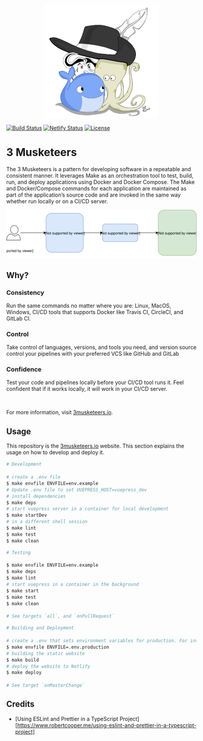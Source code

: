 <p align="center"><img src="docs/.vuepress/public/img/hero.jpg" width="300"></p>

[![Build Status][linkTravisCIProjectBadge]][linkTravisCIProject]
[![Netlify Status][linkNetlifyProjectBadge]][linkNetlifyProject]
[![License](https://img.shields.io/dub/l/vibe-d.svg)][linkLicense]

# 3 Musketeers

The 3 Musketeers is a pattern for developing software in a repeatable and consistent manner. It leverages Make as an orchestration tool to test, build, run, and deploy applications using Docker and Docker Compose. The Make and Docker/Compose commands for each application are maintained as part of the application’s source code and are invoked in the same way whether run locally or on a CI/CD server.

![pattern-overview][linkPatternOverview]

## Why?

### Consistency

Run the same commands no matter where you are: Linux, MacOS, Windows, CI/CD tools that supports Docker like Travis CI, CircleCI, and GitLab CI.

### Control

Take control of languages, versions, and tools you need, and version source control your pipelines with your preferred VCS like GitHub and GitLab

### Confidence

Test your code and pipelines locally before your CI/CD tool runs it. Feel confident that if it works locally, it will work in your CI/CD server.

<br>

For more information, visit [3musketeers.io][link3Musketeers].

## Usage

This repository is the [3musketeers.io][link3Musketeers] website. This section explains the usage on how to develop and deploy it.

```bash
# Development

# create a .env file
$ make envfile ENVFILE=env.example
# Update .env file to set VUEPRESS_HOST=vuepress_dev
# install dependencies
$ make deps
# start vuepress server in a container for local development
$ make startDev
# in a different shell session
$ make lint
$ make test
$ make clean
```

```bash
# Testing

$ make envfile ENVFILE=env.example
$ make deps
$ make lint
# start vuepress in a container in the background
$ make start
$ make test
$ make clean

# See targets `all`, and `onPullRequest`
```

```bash
# Building and Deployment

# create a .env that sets environment variables for production. For instance
$ make envfile ENVFILE=.env.production
# building the static website
$ make build
# deploy the website to Netlify
$ make deploy

# See target `onMasterChange`
```

## Credits

- [Using ESLint and Prettier in a TypeScript Project][https://www.robertcooper.me/using-eslint-and-prettier-in-a-typescript-project]


[linkPatternOverview]: ./docs/about/assets/diagrams-overview.svg
[linkLicense]: LICENSE

[link3Musketeers]: https://3musketeers.io
[linkTravisCIProjectBadge]: https://travis-ci.org/flemay/3musketeers.svg?branch=master
[linkTravisCIProject]: https://travis-ci.org/flemay/3musketeers
[linkNetlifyProjectBadge]: https://api.netlify.com/api/v1/badges/f1862de7-2548-42c8-84e2-fb7dfae6bff8/deploy-status
[linkNetlifyProject]: https://app.netlify.com/sites/wizardly-khorana-16f9c6/deploys
